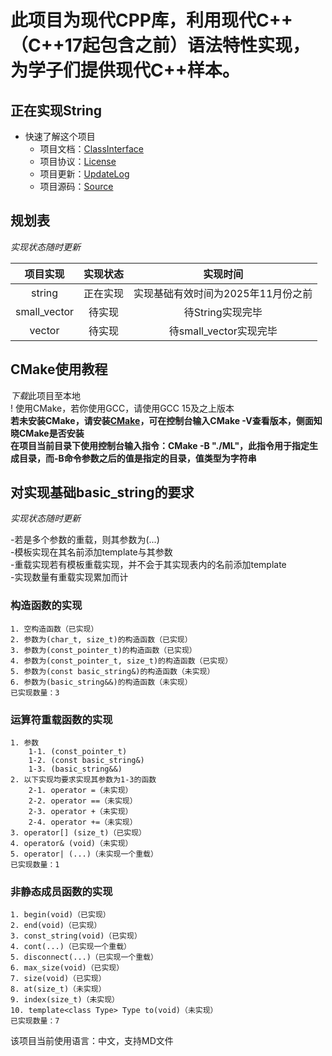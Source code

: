 # 此项目为现代CPP库，利用现代C++（C++17起包含之前）语法特性实现，为学子们提供现代C++样本。

## 正在实现String

* 快速了解这个项目
    - 项目文档：[ClassInterface](https://github.com/RockingHeart/Modern-Librarys/blob/main/Describes/ClassInterface.md) 
    - 项目协议：[License](https://github.com/RockingHeart/Modern-Librarys/blob/main/Describes/License.md)
    - 项目更新：[UpdateLog](https://github.com/RockingHeart/Modern-Librarys/blob/main/Describes/UpdateLog.md)
    - 项目源码：[Source](https://github.com/RockingHeart/Modern-Librarys/tree/main/ModernLibrary/Src)

## 规划表
*实现状态随时更新*

| 项目实现 | 实现状态 | 实现时间 |
| :---: | :---: | :---: |
| string | 正在实现 | 实现基础有效时间为2025年11月份之前 |
| small_vector | 待实现 | 待String实现完毕 |
| vector | 待实现 | 待small_vector实现完毕 |

## CMake使用教程
*下载*此项目至本地 <br>
! 使用CMake，若你使用GCC，请使用GCC 15及之上版本 <br>
**若未安装CMake，请安装[CMake](https://cmake.org/)，可在控制台输入CMake -V查看版本，侧面知晓CMake是否安装** <br>
**在项目当前目录下使用控制台输入指令：CMake -B "./ML"，此指令用于指定生成目录，而-B命令参数之后的值是指定的目录，值类型为字符串** <br>

## 对实现基础basic_string的要求
*实现状态随时更新*

-若是多个参数的重载，则其参数为(...) <br>
-模板实现在其名前添加template与其参数 <br>
-重载实现若有模板重载实现，并不会于其实现表内的名前添加template <br>
-实现数量有重载实现累加而计

### 构造函数的实现
    1. 空构造函数（已实现）
    2. 参数为(char_t, size_t)的构造函数（已实现）
    3. 参数为(const_pointer_t)的构造函数（已实现）
    4. 参数为(const_pointer_t, size_t)的构造函数（已实现）
    5. 参数为(const basic_string&)的构造函数（未实现）
    6. 参数为(basic_string&&)的构造函数（未实现）
    已实现数量：3
### 运算符重载函数的实现
    1. 参数
        1-1. (const_pointer_t)
        1-2. (const basic_string&)
        1-3. (basic_string&&)
    2. 以下实现均要求实现其参数为1-3的函数
        2-1. operator =（未实现）
        2-2. operator ==（未实现）
        2-3. operator +（未实现）
        2-4. operator +=（未实现）
    3. operator[] (size_t)（已实现）
    4. operator& (void)（未实现）
    5. operator| (...)（未实现一个重载）
    已实现数量：1
### 非静态成员函数的实现
    1. begin(void)（已实现）
    2. end(void)（已实现）
    3. const_string(void)（已实现）
    4. cont(...)（已实现一个重载）
    5. disconnect(...)（已实现一个重载）
    6. max_size(void)（已实现）
    7. size(void)（已实现）
    8. at(size_t)（未实现）
    9. index(size_t)（未实现）
    10. template<class Type> Type to(void)（未实现）
    已实现数量：7
        

该项目当前使用语言：中文，支持MD文件